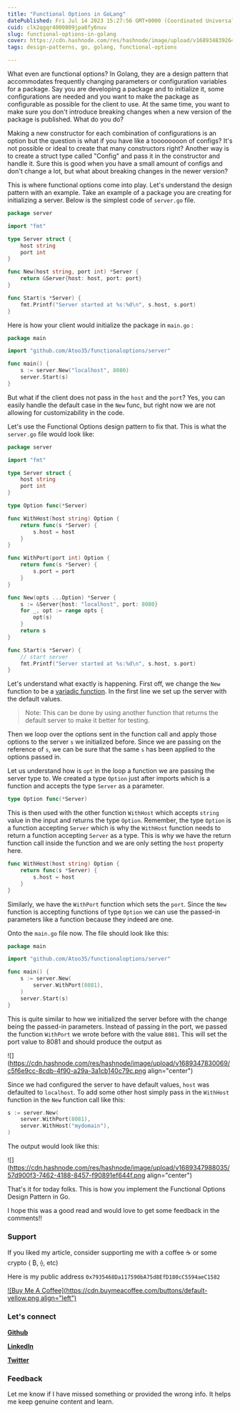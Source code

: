 ```yaml
---
title: "Functional Options in GoLang"
datePublished: Fri Jul 14 2023 15:27:56 GMT+0000 (Coordinated Universal Time)
cuid: clk2qgqr4000809jpa8fy6nuv
slug: functional-options-in-golang
cover: https://cdn.hashnode.com/res/hashnode/image/upload/v1689348392641/c92272f2-9219-4944-91e2-3c1e1a00758c.png
tags: design-patterns, go, golang, functional-options

---
```


What even are functional options? In Golang, they are a design pattern that accommodates frequently changing parameters or configuration variables for a package. Say you are developing a package and to initialize it, some configurations are needed and you want to make the package as configurable as possible for the client to use. At the same time, you want to make sure you don't introduce breaking changes when a new version of the package is published. What do you do?

Making a new constructor for each combination of configurations is an option but the question is what if you have like a toooooooon of configs? It's not possible or ideal to create that many constructors right? Another way is to create a struct type called "Config" and pass it in the constructor and handle it. Sure this is good when you have a small amount of configs and don't change a lot, but what about breaking changes in the newer version?

This is where functional options come into play. Let's understand the design pattern with an example. Take an example of a package you are creating for initializing a server. Below is the simplest code of `server.go` file.

```go
package server

import "fmt"

type Server struct {
	host string
	port int
}

func New(host string, port int) *Server {
	return &Server{host: host, port: port}
}

func Start(s *Server) {
	fmt.Printf("Server started at %s:%d\n", s.host, s.port)
}
```

Here is how your client would initialize the package in `main.go` :

```go
package main

import "github.com/Atoo35/functionaloptions/server"

func main() {
	s := server.New("localhost", 8080)
	server.Start(s)
}
```

But what if the client does not pass in the `host` and the `port`? Yes, you can easily handle the default case in the `New` func, but right now we are not allowing for customizability in the code.

Let's use the Functional Options design pattern to fix that. This is what the `server.go` file would look like:  

```go
package server

import "fmt"

type Server struct {
	host string
	port int
}

type Option func(*Server)

func WithHost(host string) Option {
	return func(s *Server) {
		s.host = host
	}
}

func WithPort(port int) Option {
	return func(s *Server) {
		s.port = port
	}
}

func New(opts ...Option) *Server {
	s := &Server{host: "localhost", port: 8080}
	for _, opt := range opts {
		opt(s)
	}
	return s
}

func Start(s *Server) {
	// start server
	fmt.Printf("Server started at %s:%d\n", s.host, s.port)
}
```

Let's understand what exactly is happening. First off, we change the `New` function to be a [variadic function](https://www.digitalocean.com/community/tutorials/how-to-use-variadic-functions-in-go). In the first line we set up the server with the default values.

> Note: This can be done by using another function that returns the default server to make it better for testing.

Then we loop over the options sent in the function call and apply those options to the server `s` we initialized before. Since we are passing on the reference of `s`, we can be sure that the same `s` has been applied to the options passed in.

Let us understand how is `opt` in the loop a function we are passing the server type to. We created a type `Option` just after imports which is a function and accepts the type `Server` as a parameter.  

```go
type Option func(*Server)
```

This is then used with the other function `WithHost` which accepts `string` value in the input and returns the type `Option`. Remember, the type `Option` is a function accepting `Server` which is why the `WithHost` function needs to return a function accepting `Server` as a type. This is why we have the return function call inside the function and we are only setting the `host` property here.

```go
func WithHost(host string) Option {
	return func(s *Server) {
		s.host = host
	}
}
```

Similarly, we have the `WithPort` function which sets the `port`. Since the `New` function is accepting functions of type `Option` we can use the passed-in parameters like a function because they indeed are one.

Onto the `main.go` file now. The file should look like this:  

```go
package main

import "github.com/Atoo35/functionaloptions/server"

func main() {
	s := server.New(
		server.WithPort(8081),
	)
	server.Start(s)
}
```

This is quite similar to how we initialized the server before with the change being the passed-in parameters. Instead of passing in the port, we passed the function `WithPort` we wrote before with the value `8081`. This will set the port value to 8081 and should produce the output as

![](https://cdn.hashnode.com/res/hashnode/image/upload/v1689347830069/c5f6e9cc-8cdb-4f90-a29a-3a1cb140c79c.png align="center")

Since we had configured the server to have default values, `host` was defaulted to `localhost`. To add some other host simply pass in the `WithHost` function in the `New` function call like this:  

```go
s := server.New(
    server.WithPort(8081),
    server.WithHost("mydomain"),
)
```

The output would look like this:

![](https://cdn.hashnode.com/res/hashnode/image/upload/v1689347988035/57d900f3-7462-4188-8457-f90891ef644f.png align="center")

  

That's it for today folks. This is how you implement the Functional Options Design Pattern in Go.

I hope this was a good read and would love to get some feedback in the comments!!

### Support

If you liked my article, consider supporting me with a coffee ☕️ or some crypto ( ₿, ⟠, etc)

Here is my public address `0x7935468Da117590bA75d8EfD180cC5594aeC1582`

[![Buy Me A Coffee](https://cdn.buymeacoffee.com/buttons/default-yellow.png align="left")](https://www.buymeacoffee.com/atoo)

### Let's connect

[**Github**](https://github.com/Atoo35)

[**LinkedIn**](https://www.linkedin.com/in/atoo35)

[**Twitter**](https://twitter.com/atharva_35)

### Feedback

Let me know if I have missed something or provided the wrong info. It helps me keep genuine content and learn.